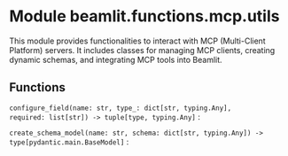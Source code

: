 Module beamlit.functions.mcp.utils
==================================
This module provides functionalities to interact with MCP (Multi-Client Platform) servers.
It includes classes for managing MCP clients, creating dynamic schemas, and integrating MCP tools into Beamlit.

Functions
---------

`configure_field(name: str, type_: dict[str, typing.Any], required: list[str]) ‑> tuple[type, typing.Any]`
:   

`create_schema_model(name: str, schema: dict[str, typing.Any]) ‑> type[pydantic.main.BaseModel]`
: